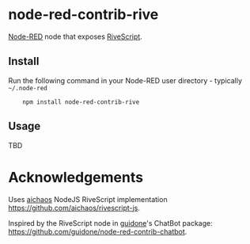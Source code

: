 node-red-contrib-rive
==============================

<a href="http://nodered.org" target="_new">Node-RED</a> node that exposes <a href="https://www.rivescript.com" target="_new">RiveScript</a>.

Install
-------

Run the following command in your Node-RED user directory - typically `~/.node-red`

        npm install node-red-contrib-rive

Usage
-----

TBD

Acknowledgements
==============================

Uses <a href="https://github.com/aichaos" target="_new">aichaos</a> NodeJS RiveScript implementation <a href="https://github.com/aichaos/rivescript-js" target="_new">https://github.com/aichaos/rivescript-js</a>.

Inspired by the RiveScript node in <a href="https://github.com/guidone" target="_new">guidone</a>'s ChatBot package: <a href="https://github.com/guidone/node-red-contrib-chatbot" target="_new">https://github.com/guidone/node-red-contrib-chatbot</a>.